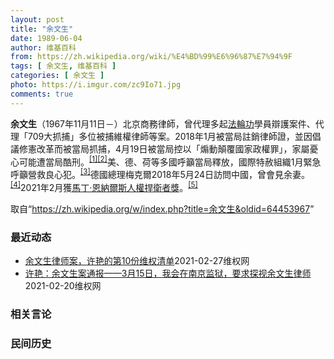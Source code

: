 ```yaml
---
layout: post
title: "余文生"
date: 1989-06-04
author: 维基百科
from: https://zh.wikipedia.org/wiki/%E4%BD%99%E6%96%87%E7%94%9F
tags: [ 余文生, 维基百科 ]
categories: [ 余文生 ]
photo: https://i.imgur.com/zc9Io71.jpg
comments: true
---
```

<div class="mw-parser-output">
<p><b>余文生</b>（1967年11月11日<span class="useeditintro" title="Template:BLP editintro">－</span>）北京商務律師，曾代理多起<a href="/wiki/%E6%B3%95%E8%BC%AA%E5%8A%9F" class="mw-redirect" title="法輪功">法輪功</a>學員辯護案件、代理「709大抓捕」多位被捕維權律師等案。2018年1月被當局註銷律師證，並因倡議修憲改革而被當局抓捕，4月19日被當局控以「煽動顛覆國家政權罪」，家屬憂心可能遭當局酷刑。<sup id="cite_ref-EPO0420_1-0" class="reference"><a href="#cite_note-EPO0420-1">[1]</a></sup><sup id="cite_ref-bbc17_2-0" class="reference"><a href="#cite_note-bbc17-2">[2]</a></sup>美、德、荷等多國呼籲當局釋放，國際特赦組織1月緊急呼籲營救良心犯。<sup id="cite_ref-amnesty_3-0" class="reference"><a href="#cite_note-amnesty-3">[3]</a></sup>德國總理梅克爾2018年5月24日訪問中國，曾會見余妻。<sup id="cite_ref-4" class="reference"><a href="#cite_note-4">[4]</a></sup>2021年2月獲<a href="/wiki/%E9%A9%AC%E4%B8%81%C2%B7%E6%81%A9%E7%BA%B3%E5%B0%94%E6%96%AF%E4%BA%BA%E6%9D%83%E6%8D%8D%E5%8D%AB%E8%80%85%E5%A5%96" title="马丁·恩纳尔斯人权捍卫者奖">馬丁·恩納爾斯人權捍衛者獎</a>。<sup id="cite_ref-5" class="reference"><a href="#cite_note-5">[5]</a></sup>
</p>
</div><noscript><img src="//zh.wikipedia.org/wiki/Special:CentralAutoLogin/start?type=1x1" alt="" title="" width="1" height="1" style="border: none; position: absolute;"></noscript>
<div class="printfooter">取自“<a dir="ltr" href="https://zh.wikipedia.org/w/index.php?title=余文生&amp;oldid=64453967">https://zh.wikipedia.org/w/index.php?title=余文生&amp;oldid=64453967</a>”</div><div id="recent-news"><h3>最近动态</h3><ul><li><a href="https://nodebe4.github.io/waimei/2021-02-27/%E4%BD%99%E6%96%87%E7%94%9F%E5%BE%8B%E5%B8%88%E6%A1%88-%E8%AE%B8%E8%89%B3%E7%9A%84%E7%AC%AC10%E4%BB%BD%E7%BB%B4%E6%9D%83%E6%B8%85%E5%8D%95" title="余文生律师案，许艳的第10份维权清单—— 概要：余文生律师右手残疾、牙齿脱落，仍然没有得到治疗。二审江苏省高级人民法院，在不让辩护律师阅完卷、没有辩护律师辩护词、对辩护律师的4项法律申请不予书面...">余文生律师案，许艳的第10份维权清单</a><time>2021-02-27</time><a class="tag">维权网</a></li>
<li><a href="https://nodebe4.github.io/waimei/2021-02-20/%E8%AE%B8%E8%89%B3-%E4%BD%99%E6%96%87%E7%94%9F%E6%A1%88%E9%80%9A%E6%8A%A5-3%E6%9C%8815%E6%97%A5-%E6%88%91%E4%BC%9A%E5%9C%A8%E5%8D%97%E4%BA%AC%E7%9B%91%E7%8B%B1-%E8%A6%81%E6%B1%82%E6%8E%A2%E8%A7%86%E4%BD%99%E6%96%87%E7%94%9F%E5%BE%8B%E5%B8%88" title="许艳：余文生案通报——3月15日，我会在南京监狱，要求探视余文生律师—— &nbsp; 2021年1月26日，余文生律师被投到距离北京1045公里以外的南京监狱。先是14天隔离，每天只是坐着和站着，不可以...">许艳：余文生案通报——3月15日，我会在南京监狱，要求探视余文生律师</a><time>2021-02-20</time><a class="tag">维权网</a></li>
</ul></div><div id="open-opinion"><h3>相关言论</h3><ul></ul></div><div id="mjls-record"><h3>民间历史</h3><ul></ul></div>